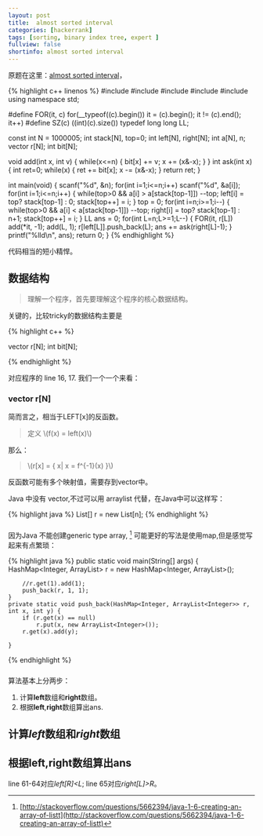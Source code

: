 ```yaml
---
layout: post
title:  almost sorted interval 
categories: [hackerrank]
tags: [sorting, binary index tree, expert ]
fullview: false
shortinfo: almost sorted interval 
---
```


<script type="text/javascript" src="http://cdn.mathjax.org/mathjax/latest/MathJax.js?config=default"></script>


原题在这里：[almost sorted interval](https://www.hackerrank.com/challenges/almost-sorted-interval)，

{% highlight c++ linenos %}
#include <cstdio>
#include <cstring>
#include <cmath>
#include <algorithm>
#include <vector>
using namespace std;

#define FOR(it, c) for(__typeof((c).begin()) it = (c).begin(); it != (c).end(); it++)
#define SZ(c) ((int)(c).size())
typedef long long LL;

const int N = 1000005;
int stack[N], top=0;
int left[N], right[N];
int a[N], n;
vector<int> r[N];
int bit[N];

void add(int x, int v) {
  while(x<=n) { bit[x] += v; x += (x&-x); }
}
int ask(int x) {
  int ret=0;
  while(x) { ret += bit[x]; x -= (x&-x); }
  return ret;
}

int main(void) {
  scanf("%d", &n);
  for(int i=1;i<=n;i++) scanf("%d", &a[i]);
  for(int i=1;i<=n;i++) {
    while(top>0 && a[i] > a[stack[top-1]]) --top;
    left[i] = top? stack[top-1] : 0;
    stack[top++] = i;
  }
  top = 0;
  for(int i=n;i>=1;i--) {
    while(top>0 && a[i] < a[stack[top-1]]) --top;
    right[i] = top? stack[top-1] : n+1;
    stack[top++] = i;
  }
  LL ans = 0;
  for(int L=n;L>=1;L--) {
    FOR(it, r[L]) add(*it, -1);
    add(L, 1);
    r[left[L]].push_back(L);
    ans += ask(right[L]-1);
  }
  printf("%lld\n", ans);
  return 0;
}
{% endhighlight %}

代码相当的短小精悍。

## 数据结构  

>理解一个程序，首先要理解这个程序的核心数据结构。

关键的，比较tricky的数据结构主要是

{% highlight c++ %}

vector<int> r[N];
int bit[N];

{% endhighlight %}

对应程序的 line 16, 17. 我们一个一个来看：

###  vector<int> r[N]

简而言之，相当于LEFT[x]的反函数。

> 定义 \\(f(x) = left(x)\\)

那么： 

> \\(r[x] = \{ x| x = f^{-1}(x) \}\\)

反函数可能有多个映射值，需要存到vector中。

Java 中没有 vector,不过可以用 arraylist 代替，在Java中可以这样写：

{% highlight java %}
List[] r = new List[n];
{% endhighlight %}
### 

因为Java 不能创建generic type array, [^javaArray] 可能更好的写法是使用map,但是感觉写起来有点繁琐：

{% highlight java %}
public static void main(String[] args) {
		HashMap<Integer, ArrayList<Integer>> r = new HashMap<Integer, ArrayList<Integer>>();
		
		//r.get(1).add(1);
		push_back(r, 1, 1);
	}
	private static void push_back(HashMap<Integer, ArrayList<Integer>> r, int x, int y) {
		if (r.get(x) == null) 
			r.put(x, new ArrayList<Integer>());
		r.get(x).add(y);
		
	}
{% endhighlight %}
### 

算法基本上分两步：  
1. 计算**left**数组和**right**数组。  
2. 根据**left**,**right**数组算出ans.

## 计算*left*数组和*right*数组  


## 根据**left**,**right**数组算出ans
line 61-64对应*left[R]<L*; line 65对应*right[L]>R*。


[^javaArray]:[http://stackoverflow.com/questions/5662394/java-1-6-creating-an-array-of-listt](http://stackoverflow.com/questions/5662394/java-1-6-creating-an-array-of-listt)
